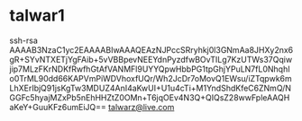 talwar1
=======

ssh-rsa AAAAB3NzaC1yc2EAAAABIwAAAQEAzNJPccSRryhkj0l3GNmAa8JHXy2nx6gR+SYvNTXETjYgFAib+5vVBBpevNEEYdnPyzdfwBOvTILg7KzUTWs37Qqiwjip7MLzFKrNDKfRwfhGtAfVANMFl9UYYQpwHbbPG1tpGhjYPuLN7fL0NhqhIo0TrML90dd66KAPVmPiWDVhoxfUQr/Wh2JcDr7oMovQ1EWsu/iZTqpwk6mLhXErIbjQ91jsKgTw3MDUZ4AnI4aKwUI+U1u4cTi+M1YndShdKfeC6ZNmQ/NGGFc5hyajMZxPb5nEhHHZtZ0OMn+T6jqOEv4N3Q+QIQsZ28wwFpleAAQHaKeY+GuuKFz6umEiJQ== talwarz@live.com